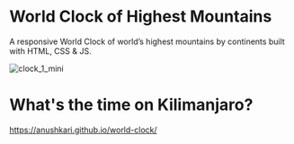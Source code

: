 # World Clock of Highest Mountains

A responsive World Clock of world’s highest mountains by continents built with HTML, CSS & JS.

![clock_1_mini](https://github.com/AnushkaRi/world-clock/assets/93154379/f093b06d-db58-46c7-99e8-dbbd0e15bd41)


# What's the time on Kilimanjaro?

https://anushkari.github.io/world-clock/
